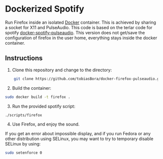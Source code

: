 # Dockerized Spotify

Run Firefox inside an isolated [Docker](http://www.docker.io) container. This is achieved by sharing a socket for X11 and PulseAudio. This code is based on the terlar code for spotify [docker-spotify-pulseaudio](https://github.com/terlar/docker-spotify-pulseaudio). This version does not get/save the configuration of firefox in the user home, everything stays inside the docker container.


## Instructions

1. Clone this repository and change to the directory:

  ```sh
	  git clone https://github.com/tobiasBora/docker-firefox-pulseaudio.git && cd docker-firefox-pulseaudio
  ```

2. Build the container:

  ```sh
  sudo docker build -t firefox .
  ```

3. Run the provided spotify script:

  ```sh
  ./scripts/firefox
  ```

4. Use Firefox, and enjoy the sound.

If you get an error about impossible display, and if you run Fedora or any other distribution using SELinux, you may want to try to temporary disable SELinux by using:

   ```sh
   sudo setenforce 0
   ```
